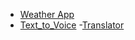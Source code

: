 


- [Weather App]( https://learn-pxux.vercel.app/)
- [Text_to_Voice](https://learn-day2.vercel.app/)
-[Translator](https://learn-nine-ashen.vercel.app/)
